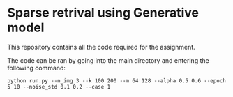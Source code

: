 # Sparse retrival using Generative model

This repository contains all the code required for the assignment. 

The code can be ran by going into the main directory and entering the following command: 

`python run.py --n_img 3 --k 100 200 --m 64 128 --alpha 0.5 0.6 --epoch 5 10 --noise_std 0.1 0.2 --case 1 `


